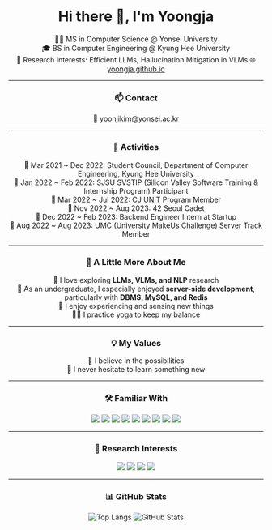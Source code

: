 <!-- Header Banner -->
<h1 align="center">Hi there 👋, I'm Yoongja</h1>

<div align="center">
  🧑‍🎓 MS in Computer Science @ Yonsei University<br>
  🎓 BS in Computer Engineering @ Kyung Hee University<br>
  🔬 Research Interests: Efficient LLMs, Hallucination Mitigation in VLMs
  🌐 <a href="https://yoongja.github.io/">yoongja.github.io</a><br>
</div>

---

<!-- Contact Section -->
<h3 align="center">📫 Contact</h3>
<div align="center">
  📧 <a href="mailto:yoonjikim@yonsei.ac.kr">yoonjikim@yonsei.ac.kr</a>
</div>

---

<!-- Activities Section -->
<h3 align="center">💼 Activities</h3>
<div align="center">
  🖤 Mar 2021 ~ Dec 2022: Student Council, Department of Computer Engineering, Kyung Hee University<br>
  💛 Jan 2022 ~ Feb 2022: SJSU SVSTIP (Silicon Valley Software Training & Internship Program) Participant<br>
  🖤 Mar 2022 ~ Jul 2022: CJ UNIT Program Member<br>
  💛 Nov 2022 ~ Aug 2023: 42 Seoul Cadet<br>
  🖤 Dec 2022 ~ Feb 2023: Backend Engineer Intern at Startup<br>
  💛 Aug 2022 ~ Aug 2023: UMC (University MakeUs Challenge) Server Track Member
</div>

---

<!-- About Me Section -->
<h3 align="center">🌱 A Little More About Me</h3>
<div align="center">
  🤖 I love exploring <b>LLMs, VLMs, and NLP</b> research<br>
  🧡 As an undergraduate, I especially enjoyed <b>server-side development</b>, particularly with <b>DBMS, MySQL, and Redis</b><br>
  🌊 I enjoy experiencing and sensing new things<br>
  🧘‍♀️ I practice yoga to keep my balance
</div>

---

<!-- Values Section -->
<h3 align="center">💡 My Values</h3>
<div align="center">
  🌹 I believe in the possibilities<br>
  🌹 I never hesitate to learn something new
</div>

---

<!-- Familiar With Section -->
<h3 align="center">🛠️ Familiar With</h3>
<p align="center">
  <img src="https://img.shields.io/badge/python-3670A0?style=for-the-badge&logo=python&logoColor=ffdd54"/>
  <img src="https://img.shields.io/badge/c++-%2300599C.svg?style=for-the-badge&logo=c%2B%2B&logoColor=white"/>
  <img src="https://img.shields.io/badge/java-%23ED8B00.svg?style=for-the-badge&logo=java&logoColor=white"/>
  <img src="https://img.shields.io/badge/javascript-%23F7DF1E.svg?style=for-the-badge&logo=javascript&logoColor=black"/>
  <img src="https://img.shields.io/badge/mysql-%2300f.svg?style=for-the-badge&logo=mysql&logoColor=white"/>
  <img src="https://img.shields.io/badge/redis-%23DD0031.svg?style=for-the-badge&logo=redis&logoColor=white"/>
  <img src="https://img.shields.io/badge/mongodb-%2347A248.svg?style=for-the-badge&logo=mongodb&logoColor=white"/>
  <img src="https://img.shields.io/badge/spring-%236DB33F.svg?style=for-the-badge&logo=spring&logoColor=white"/>
  <img src="https://img.shields.io/badge/aws-%23FF9900.svg?style=for-the-badge&logo=amazonaws&logoColor=white"/>
</p>

---

<!-- Research Interests Section -->
<h3 align="center">🔬 Research Interests</h3>
<p align="center">
  <img src="https://img.shields.io/badge/LLMs-%23FFB6C1.svg?style=for-the-badge&logo=openai&logoColor=black"/>
  <img src="https://img.shields.io/badge/VLMs-%238A2BE2.svg?style=for-the-badge&logo=opencv&logoColor=white"/>
  <img src="https://img.shields.io/badge/Hallucination--Mitigation-%23FFA07A.svg?style=for-the-badge&logo=python&logoColor=white"/>
  <img src="https://img.shields.io/badge/Efficient%20LLMs-%236A5ACD.svg?style=for-the-badge&logo=numpy&logoColor=white"/>
</p>

---

<!-- GitHub Stats Section -->
<h3 align="center">📊 GitHub Stats</h3>
<p align="center">
  <img src="https://github-readme-stats.vercel.app/api/top-langs/?username=yoongja&layout=compact&theme=dracula&hide_border=true" alt="Top Langs">
  <img src="https://github-readme-stats.vercel.app/api?username=yoongja&show_icons=true&theme=dracula&hide_border=true" alt="GitHub Stats">
</p>
